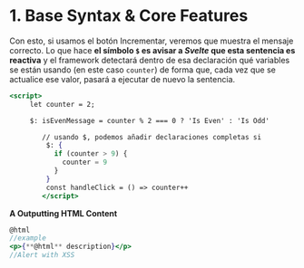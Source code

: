# 1. Base Syntax & Core Features

Con esto, si usamos el botón Incrementar, veremos que muestra el mensaje correcto. Lo que hace **el símbolo `$` es avisar a *Svelte* que esta sentencia es reactiva** y el framework detectará dentro de esa declaración qué variables se están usando (en este caso `counter`) de forma que, cada vez que se actualice ese valor, pasará a ejecutar de nuevo la sentencia.

```jsx
<script>
	 let counter = 2;

	 $: isEvenMessage = counter % 2 === 0 ? 'Is Even' : 'Is Odd'

		// usando $, podemos añadir declaraciones completas si
		 $: {
		   if (counter > 9) {
		     counter = 9
		   }
		 }
		 const handleClick = () => counter++
		</script>
```

**A Outputting HTML Content**

```jsx
@html 
//example
<p>{**@html** description}</p>
//Alert with XSS
```